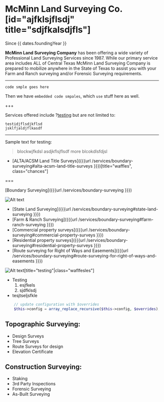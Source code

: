 # McMinn Land Surveying Co.[id="ajfklsjflsdj" title="sdjfkalsdjfls"]

Since {{ dates.foundingYear }}

__McMinn Land Surveying Company__ has been offering a wide variety of Professional Land Surveying Services since 1987. While our primary service area includes ALL of Central Texas McMinn Land Surveying Company is prepared to mobilize anywhere in the State of Texas to assist you with your Farm and Ranch surveying and/or Forensic Surveying requirements.

---

`code smple goes here`

Then we have `embedded code smpales`, which `use` stuff here as well.

+++

Services offered include ?[testing](yaerhD) but are not limited to:

    testidjflsdjkflsd
    jsklfjaldjflkasdf

---

Sample text for <span wafflesfdsd>testing</span>:

> blockwjfkdsl asdjkflsjflsdf
> more blcokdlsfdjsl

- [ALTA/ACSM Land Title Surveys]({{{url /services/boundary-surveying#alta-acsm-land-title-surveys }}})[title="waffles", class="chances"]

===

<div class="span third">
[Boundary Surveying]({{{url /services/boundary-surveying }}})

![Alt text](/path/to/img.jpg)

- [State Land Surveying]({{{url /services/boundary-surveying#state-land-surveying }}})
- [Farm &amp; Ranch Surveying]({{{url /services/boundary-surveying#farm-ranch-surveying }}})
- [Commercial property surveys]({{{url /services/boundary-surveying#commercial-property-surveys }}})
- [Residential property surveys]({{{url /services/boundary-surveying#residential-property-surveys }}})
- [Route surveying for Right of Ways and Easements]({{{url /services/boundary-surveying#route-surveying-for-right-of-ways-and-easements }}})
</div>


![Alt text](/path/to/img.jpg)[title="testing"|class="waflfesles"]


- Testing
  1. esjfkels
  2. sjdfklsdj
- tesjtseljsfkle


```php
    // update configuration with $overrides
    $this->config = array_replace_recursive($this->config, $overrides);
```

## Topographic Surveying:
- Design Surveys
- Tree Surveys
- Route Surveys for design
- Elevation Certificate

## Construction Surveying:
- Staking
- 3rd Party Inspections
- Forensic Surveying
- As-Built Surveying
